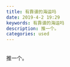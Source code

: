 ```yaml
---
title: 有靠谱的海运吗
date: 2019-4-2 19:29
keywords: 有靠谱的海运吗
description: 推一个。
categories: used
---
```

<td class="t_f" id="postmessage_3378129">

<br/>
<img alt="" border="0" class="zoom" data-cf-modified-5cd762ace0a16535a979891a-="" file="http://www.flw.ph/data/appbyme/upload/image/201904/02/yXcTVjtObfb2.jpg" id="aimg_bxXkD" lazyloadthumb="1" onclick="" onmouseover="" src="http://www.flw.ph/data/appbyme/upload/image/201904/02/yXcTVjtObfb2.jpg"/><br/>
推一个。<br/>
</td>
